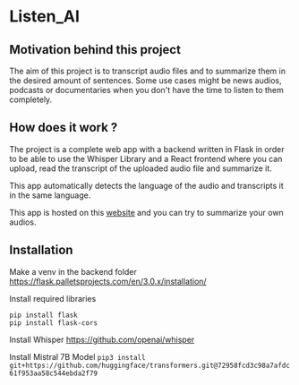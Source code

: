 # Listen_AI

## Motivation behind this project

The aim of this project is to transcript audio files and to summarize them in the desired amount of sentences. Some use cases might be news audios, podcasts or documentaries when you don't have the time to listen to them completely.

## How does it work ?

The project is a complete web app with a backend written in Flask in order to be able to use the Whisper Library and a React frontend where you can upload, read the transcript of the uploaded audio file and summarize it.

This app automatically detects the language of the audio and transcripts it in the same language.

This app is hosted on this [website](https://cc08-217-160-142-195.ngrok-free.app/) and you can try to summarize your own audios.

## Installation 

Make a venv in the backend folder
https://flask.palletsprojects.com/en/3.0.x/installation/

Install required libraries

```
pip install flask
pip install flask-cors
```

Install Whisper
https://github.com/openai/whisper

Install Mistral 7B Model
```pip3 install git+https://github.com/huggingface/transformers.git@72958fcd3c98a7afdc61f953aa58c544ebda2f79```
